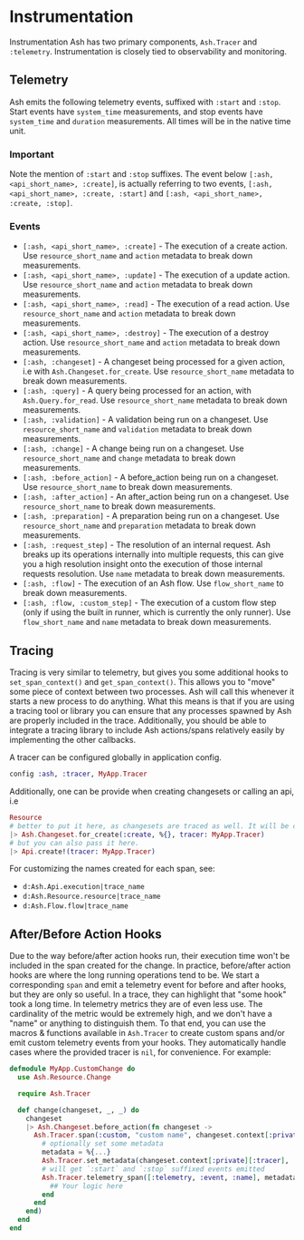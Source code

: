 # Instrumentation

Instrumentation Ash has two primary components, `Ash.Tracer` and `:telemetry`. Instrumentation is closely tied to observability and monitoring.

## Telemetry

Ash emits the following telemetry events, suffixed with `:start` and `:stop`. Start events have `system_time` measurements, and stop events have `system_time` and `duration` measurements. All times will be in the native time unit.

### Important

Note the mention of `:start` and `:stop` suffixes. The event below `[:ash, <api_short_name>, :create]`, is actually referring to two events, `[:ash, <api_short_name>, :create, :start]` and `[:ash, <api_short_name>, :create, :stop]`.

### Events

- `[:ash, <api_short_name>, :create]` - The execution of a create action. Use `resource_short_name` and `action` metadata to break down measurements.
- `[:ash, <api_short_name>, :update]` - The execution of a update action. Use `resource_short_name` and `action` metadata to break down measurements.
- `[:ash, <api_short_name>, :read]` - The execution of a read action. Use `resource_short_name` and `action` metadata to break down measurements.
- `[:ash, <api_short_name>, :destroy]` - The execution of a destroy action. Use `resource_short_name` and `action` metadata to break down measurements.
- `[:ash, :changeset]` - A changeset being processed for a given action, i.e with `Ash.Changeset.for_create`. Use `resource_short_name` metadata to break down measurements.
- `[:ash, :query]` - A query being processed for an action, with `Ash.Query.for_read`. Use `resource_short_name` metadata to break down measurements.
- `[:ash, :validation]` - A validation being run on a changeset. Use `resource_short_name` and `validation` metadata to break down measurements.
- `[:ash, :change]` - A change being run on a changeset. Use `resource_short_name` and `change` metadata to break down measurements.
- `[:ash, :before_action]` - A before_action being run on a changeset. Use `resource_short_name` to break down measurements. 
- `[:ash, :after_action]` - An after_action being run on a changeset. Use `resource_short_name` to break down measurements.
- `[:ash, :preparation]` - A preparation being run on a changeset. Use `resource_short_name` and `preparation` metadata to break down measurements.
- `[:ash, :request_step]` - The resolution of an internal request. Ash breaks up its operations internally into multiple requests, this can give you a high resolution insight onto the execution of those internal requests resolution. Use `name` metadata to break down measurements.
- `[:ash, :flow]` - The execution of an Ash flow. Use `flow_short_name` to break down measurements.
- `[:ash, :flow, :custom_step]` - The execution of a custom flow step (only if using the built in runner, which is currently the only runner). Use `flow_short_name` and `name` metadata to break down measurements. 

## Tracing

Tracing is very similar to telemetry, but gives you some additional hooks to `set_span_context()` and `get_span_context()`. This allows you to "move" some piece of context between two processes. Ash will call this whenever it starts a new process to do anything. What this means is that if you are using a tracing tool or library you can ensure that any processes spawned by Ash are properly included in the trace. Additionally, you should be able to integrate a tracing library to include Ash actions/spans relatively easily by implementing the other callbacks.

A tracer can be configured globally in application config.

```elixir
config :ash, :tracer, MyApp.Tracer
```

Additionally, one can be provide when creating changesets or calling an api, i.e

```elixir
Resource
# better to put it here, as changesets are traced as well. It will be carried over to the api action
|> Ash.Changeset.for_create(:create, %{}, tracer: MyApp.Tracer)
# but you can also pass it here.
|> Api.create!(tracer: MyApp.Tracer)
```

For customizing the names created for each span, see:

- `d:Ash.Api.execution|trace_name`
- `d:Ash.Resource.resource|trace_name`
- `d:Ash.Flow.flow|trace_name`

## After/Before Action Hooks

Due to the way before/after action hooks run, their execution time won't be included in the span created for the change. In practice, before/after action hooks are where the long running operations tend to be. We start a corresponding `span` and emit a telemetry event for before and after hooks, but they are only so useful. In a trace, they can highlight that "some hook" took a long time. In telemetry metrics they are of even less use. The cardinality of the metric would be extremely high, and we don't have a "name" or anything to distinguish them. To that end, you can use the macros & functions available in `Ash.Tracer` to create custom spans and/or emit custom telemetry events from your hooks. They automatically handle cases where the provided tracer is `nil`, for convenience. For example:

```elixir
defmodule MyApp.CustomChange do
  use Ash.Resource.Change

  require Ash.Tracer

  def change(changeset, _, _) do
    changeset
    |> Ash.Changeset.before_action(fn changeset -> 
      Ash.Tracer.span(:custom, "custom name", changeset.context[:private][:tracer]) do
        # optionally set some metadata
        metadata = %{...}
        Ash.Tracer.set_metadata(changeset.context[:private][:tracer], :custom, metadata)
        # will get `:start` and `:stop` suffixed events emitted
        Ash.Tracer.telemetry_span([:telemetry, :event, :name], metadata) do
          ## Your logic here
        end
      end
    end)
  end
end
```
